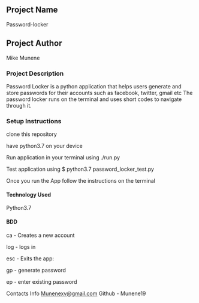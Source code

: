 ## Project Name
Password-locker

## Project Author
Mike Munene 

### Project Description

Password Locker is a python application that helps users generate and store passwords for their accounts such as facebook, twitter, gmail etc The password locker runs on the terminal and uses short codes to navigate through it.

### Setup Instructions
clone this repository

have python3.7 on your device

Run application in your terminal using ./run.py

Test application using $ python3.7 password_locker_test.py

Once you run the App follow the instructions on the terminal

#### Technology Used
Python3.7

#### BDD
ca - Creates a new account

log - logs in

esc - Exits the app:

gp - generate password

ep - enter existing password


Contacts Info
Munenexv@gmail.com
Github - Munene19